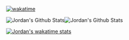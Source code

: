 [![wakatime](https://wakatime.com/badge/user/8fe91fb7-7885-47f5-b21c-f04d17d4c396.svg)](https://wakatime.com/@8fe91fb7-7885-47f5-b21c-f04d17d4c396)

![Jordan's Github Stats](https://stats.driedsponge.net/api?username=jortuck&include_all_commits=true&hide_border=true&layout=compact&theme=dark&bg_color=0D1117)![Jordan's Github Stats](https://stats.driedsponge.net/api/top-langs/?username=jortuck&layout=compact&hide_border=true&theme=dark&langs_count=10&bg_color=0D1117)

[![Jordan's wakatime stats](https://stats.driedsponge.net/api/wakatime?username=driedsponge&theme=dark&bg_color=0D1117&hide_border=true)](https://wakatime.com/@DriedSponge)





